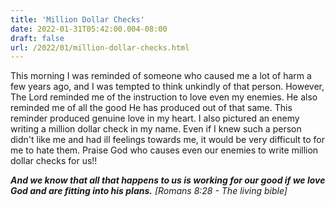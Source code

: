 ```yaml
---
title: 'Million Dollar Checks'
date: 2022-01-31T05:42:00.004-08:00
draft: false
url: /2022/01/million-dollar-checks.html
---
```


This morning I was reminded of someone who caused me a lot of harm a few years ago, and I was tempted to think unkindly of that person. However, The Lord reminded me of the instruction to love even my enemies. He also reminded me of all the good He has produced out of that same. This reminder produced genuine love in my heart. I also pictured an enemy writing a million dollar check in my name. Even if I knew such a person didn't like me and had ill feelings towards me, it would be very difficult to for me to hate them. Praise God who causes even our enemies to write million dollar checks for us!!

_**And we know that all that happens to us is working for our good if we love God and are fitting into his plans.** \[Romans 8:28 - The living bible\]_